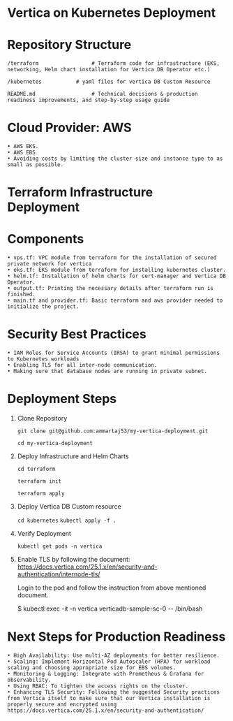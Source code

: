 # Vertica on Kubernetes Deployment

# Repository Structure
```/terraform                 # Terraform code for infrastructure (EKS, networking, Helm chart installation for Vertica DB Operator etc.)```

```/kubernetes           # yaml files for vertica DB Custom Resource```

```README.md                  # Technical decisions & production readiness improvements, and step-by-step usage guide```


# Cloud Provider: AWS
    • AWS EKS. 
    • AWS EBS
    • Avoiding costs by limiting the cluster size and instance type to as small as possible. 
    
# Terraform Infrastructure Deployment
  # Components
    • vps.tf: VPC module from terraform for the installation of secured private network for vertica
    • eks.tf: EKS module from terraform for installing kubernetes cluster.
    • helm.tf: Installation of helm charts for cert-manager and Vertica DB Operator.
    • output.tf: Printing the necessary details after terraform run is finished.
    • main.tf and provider.tf: Basic terraform and aws provider needed to initialize the project.
# Security Best Practices
    • IAM Roles for Service Accounts (IRSA) to grant minimal permissions to Kubernetes workloads
    • Enabling TLS for all inter-node communication.
    • Making sure that database nodes are running in private subnet.

# Deployment Steps
1. Clone Repository
   
   ```git clone git@github.com:ammartaj53/my-vertica-deployment.git```
   
   ```cd my-vertica-deployment```

2. Deploy Infrastructure and Helm Charts
    
   ```cd terraform```

   ```terraform init```

   ```terraform apply```


3. Deploy Vertica DB Custom resource
   
   ```cd kubernetes```
   ```kubectl apply -f .```

4. Verify Deployment
     
   ```kubectl get pods -n vertica```


5. Enable TLS by following the document:
   https://docs.vertica.com/25.1.x/en/security-and-authentication/internode-tls/

   Login to the pod and follow the instruction from above mentioned document.

   $ kubectl exec -it -n vertica verticadb-sample-sc-0 -- /bin/bash

# Next Steps for Production Readiness
    • High Availability: Use multi-AZ deployments for better resilience. 
    • Scaling: Implement Horizontal Pod Autoscaler (HPA) for workload scaling and choosing appropriate size for EBS volumes.
    • Monitoring & Logging: Integrate with Prometheus & Grafana for observability. 
    • Using RBAC: To tighten the access rights on the cluster.
    • Enhancing TLS Security: Following the suggested Security practices from Vertica itself to make sure that our Vertica installation is properly secure and encrypted using https://docs.vertica.com/25.1.x/en/security-and-authentication/

